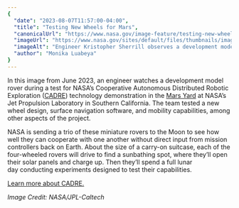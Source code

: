 ```yaml
---
{
  "date": "2023-08-07T11:57:00-04:00",
  "title": "Testing New Wheels for Mars",
  "canonicalUrl": "https://www.nasa.gov/image-feature/testing-new-wheels-for-mars",
  "imageUrl": "https://www.nasa.gov/sites/default/files/thumbnails/image/e1b-pia25665_cadre-dm-with-sand-engineer-edited-web.jpg",
  "imageAlt": "Engineer Kristopher Sherrill observes a development model rover during a test for NASA’s CADRE technology demonstration in JPL’s Mars Yard in June. ",
  "author": "Monika Luabeya"
}
---
```


In this image from June 2023, an engineer watches a development model rover during a test for NASA’s Cooperative Autonomous Distributed Robotic Exploration ([CADRE](https://www.jpl.nasa.gov/missions/cadre)) technology demonstration in the [Mars Yard](https://mars.nasa.gov/mars-yard/) at NASA’s Jet Propulsion Laboratory in Southern California. The team tested a new wheel design, surface navigation software, and mobility capabilities, among other aspects of the project.

NASA is sending a trio of these miniature rovers to the Moon to see how well they can cooperate with one another without direct input from mission controllers back on Earth. About the size of a carry-on suitcase, each of the four-wheeled rovers will drive to find a sunbathing spot, where they’ll open their solar panels and charge up. Then they’ll spend a full lunar day conducting experiments designed to test their capabilities.

[Learn more about CADRE.](https://www.nasa.gov/feature/jpl/nasa-s-trio-of-mini-rovers-will-team-up-to-explore-the-moon)

_Image Credit: NASA/JPL-Caltech_
